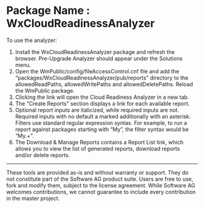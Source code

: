 # Package Name : WxCloudReadinessAnalyzer
To use the analyzer:
1. Install the WxCloudReadinessAnalyzer package and refresh the browser. Pre-Upgrade Analyzer should appear under the Solutions menu.
2. Open the WmPublic/config/fileAccessControl.cnf file and add the “packages/WxCloudReadinessAnalyzer/pub/reports” directory to the allowedReadPaths, allowedWritePaths and allowedDeletePaths. Reload the WmPublic package.
3. Clicking the link will open the Cloud Readiness Analyzer in a new tab.
4. The “Create Reports” section displays a link for each available report.
5. Optional report inputs are italicized, while required inputs are not. Required inputs with no default a marked additionally with an asterisk. Filters use standard regular expression syntax. For example, to run a report against packages starting with “My”, the filter syntax would be “My.+”.
6. The Download & Manage Reports contains a Report List link, which allows you to view the list of generated reports, download reports and/or delete reports.
------
These tools are provided as-is and without warranty or support. They do not constitute part of the Software AG product suite. Users are free to use, fork and modify them, subject to the license agreement. While Software AG welcomes contributions, we cannot guarantee to include every contribution in the master project.
